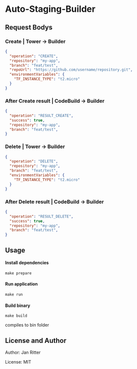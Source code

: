 # Auto-Staging-Builder

## Request Bodys

### Create | Tower -> Builder
```json
{
  "operation": "CREATE",
  "repository": "my-app",
  "branch": "feat/test",
  "repoUrl": "https://github.com/username/repository.git",
  "environmentVariables": {
    "TF_INSTANCE_TYPE": "t2.micro"
  }
}
```

### After Create result | CodeBuild -> Builder
```json
{
  "operation": "RESULT_CREATE",
  "success": true,
  "repository": "my-app",
  "branch": "feat/test",
}
```

### Delete | Tower -> Builder
```json
{
  "operation": "DELETE",
  "repository": "my-app",
  "branch": "feat/test",
  "environmentVariables": {
    "TF_INSTANCE_TYPE": "t2.micro"
  }
}
```

### After Delete result | CodeBuild -> Builder
```json
{
  "operation": "RESULT_DELETE",
  "success": true,
  "repository": "my-app",
  "branch": "feat/test",
}
```


## Usage

#### Install dependencies
```
make prepare
```
#### Run application
```
make run
```
#### Build binary
```
make build
```
compiles to bin folder 

## License and Author

Author: Jan Ritter

License: MIT